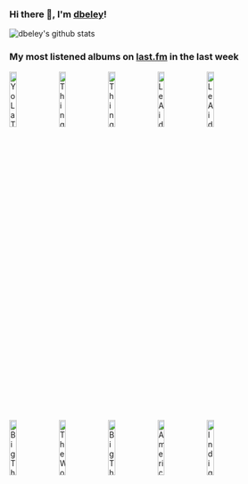 ### Hi there 👋, I'm [dbeley](https://dbeley.ovh/en)!

![dbeley's github stats](https://github-readme-stats.vercel.app/api?username=dbeley)

### My most listened albums on [last.fm](https://www.last.fm/user/d_beley) in the last week

[<img src='https://lastfm.freetls.fastly.net/i/u/300x300/82c49245effe3a22aa6807335ccab870.jpg' width='16%' height='16%' alt='Yo La Tengo - This Stupid World'>](https://www.last.fm/music/yo%2bla%2btengo/this%2bstupid%2bworld)&nbsp;
[<img src='https://lastfm.freetls.fastly.net/i/u/300x300/afaefb5aed68ff7db81107dcceeb4667.jpg' width='16%' height='16%' alt='Thingy - Morbid Curiosity'>](https://www.last.fm/music/thingy/morbid%2bcuriosity)&nbsp;
[<img src='https://lastfm.freetls.fastly.net/i/u/300x300/e12949eb6724024d0899515a078165c5.jpg' width='16%' height='16%' alt='Thingy - To The Innocent'>](https://www.last.fm/music/thingy/to%2bthe%2binnocent)&nbsp;
[<img src='https://lastfm.freetls.fastly.net/i/u/300x300/59a1b1daf723451bb782febb3cb12251.jpg' width='16%' height='16%' alt='Le Aids - The Lost Opportunities To Keep Quiet'>](https://www.last.fm/music/le%2baids/the%2blost%2bopportunities%2bto%2bkeep%2bquiet)&nbsp;
[<img src='https://lastfm.freetls.fastly.net/i/u/300x300/cc5280021b51c7b8e0aedb079a9797fb.jpg' width='16%' height='16%' alt='Le Aids - Gagner La Sortie'>](https://www.last.fm/music/le%2baids/gagner%2bla%2bsortie)&nbsp;
<br>
[<img src='https://lastfm.freetls.fastly.net/i/u/300x300/140fbd4e75078c59a9a1552a8dfd1d85.jpg' width='16%' height='16%' alt='Big Thief - Masterpiece'>](https://www.last.fm/music/big%2bthief/masterpiece)&nbsp;
[<img src='https://lastfm.freetls.fastly.net/i/u/300x300/3d3a72ad16c941983af96a805eefeee3.jpg' width='16%' height='16%' alt='The World Is a Beautiful Place & I Am No Longer Afraid to Die - Harmlessness'>](https://www.last.fm/music/the%2bworld%2bis%2ba%2bbeautiful%2bplace%2b%2526%2bi%2bam%2bno%2blonger%2bafraid%2bto%2bdie/harmlessness)&nbsp;
[<img src='https://lastfm.freetls.fastly.net/i/u/300x300/bfa074a4eb1e8ad692c7920f94dbae6c.jpg' width='16%' height='16%' alt='Big Thief - Capacity'>](https://www.last.fm/music/big%2bthief/capacity)&nbsp;
[<img src='https://lastfm.freetls.fastly.net/i/u/300x300/e12967be3bb0700cabd15b22754ec0b2.jpg' width='16%' height='16%' alt='American Football - American Football'>](https://www.last.fm/music/american%2bfootball/american%2bfootball)&nbsp;
[<img src='https://lastfm.freetls.fastly.net/i/u/300x300/3df94f21acca286411eae70389f73894.jpg' width='16%' height='16%' alt='Indigo De Souza - Any Shape You Take'>](https://www.last.fm/music/indigo%2bde%2bsouza/any%2bshape%2byou%2btake)&nbsp;
<br>
